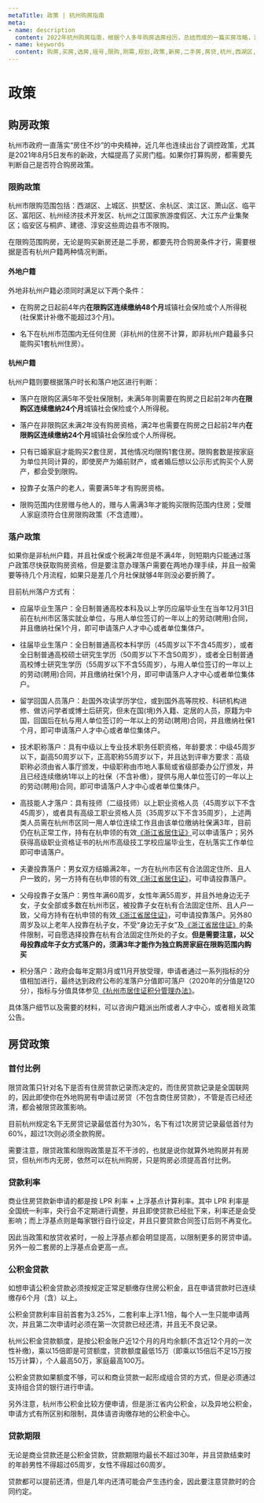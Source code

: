 ```yaml
---
metaTitle: 政策 | 杭州购房指南
meta:
- name: description
  content: 2022年杭州购房指南，根据个人多年购房选房经历，总结而成的一篇买房攻略，涉及新房摇号和二手房选择，包含大量杭州城市规划资料。
- name: keywords
  content: 购房,买房,选房,摇号,限购,刚需,规划,政策,新房,二手房,房贷,杭州,西湖区,拱墅,余杭,未来科技城,良渚,钱江世纪城,运河新城
---
```


<Adsense :data-ad-client=$themeConfig.ads.client :data-ad-slot=$themeConfig.ads.slot is-new-ads-code="yes" class="side-ads"></Adsense>

# 政策

## 购房政策

杭州市政府一直落实“房住不炒”的中央精神，近几年也连续出台了调控政策，尤其是2021年8月5日发布的新政，大幅提高了买房门槛。如果你打算购房，都需要先判断自己是否符合购房政策。

### 限购政策

杭州市限购范围包括：西湖区、上城区、拱墅区、余杭区、滨江区、萧山区、临平区、富阳区、杭州经济技术开发区、杭州之江国家旅游度假区、大江东产业集聚区；临安区与桐庐、建德、淳安这些周边县市不限购。

在限购范围购房，无论是购买新房还是二手房，都要先符合购房条件才行，需要根据是否有杭州户籍两种情况判断。

#### 外地户籍

外地非杭州户籍必须同时满足以下两个条件：

- 在购房之日起前4年内**在限购区连续缴纳48个月**城镇社会保险或个人所得税(社保累计补缴不能超过3个月)。

- 名下在杭州市范围内无任何住房（非杭州的住房不计算，即非杭州户籍最多只能购买1套杭州住房）。

#### 杭州户籍

杭州户籍则要根据落户时长和落户地区进行判断：

- 落户在限购区满5年不受社保限制，未满5年则需要在购房之日起前2年内**在限购区连续缴纳24个月**城镇社会保险或个人所得税。

- 落户在非限购区未满2年没有购房资格，满2年也需要在购房之日起前2年内**在限购区连续缴纳24个月**城镇社会保险或个人所得税。

- 只有已婚家庭才能购买2套住房，其他情况均限购1套住房。限购套数是按家庭为单位共同计算的，即使房产为婚前财产，或者婚后想以公示形式购买个人房产，都会受到限购。

- 投靠子女落户的老人，需要满5年才有购房资格。

- 限购范围内住房赠与他人的，赠与人需满3年才能购买限购范围内住房；受赠人家庭须符合住房限购政策（不含遗赠）。

<InArticleAdsense :data-ad-client=$themeConfig.ads.client :data-ad-slot=$themeConfig.ads.inSlot is-new-ads-code="yes"></InArticleAdsense>

### 落户政策

如果你是非杭州户籍，并且社保或个税满2年但是不满4年，则短期内只能通过落户政策尽快获取购房资格，但是要注意办理落户需要在两地办理手续，并且一般需要等待几个月流程，如果只是差几个月社保就够4年则没必要折腾了。

目前杭州落户方式有：

- 应届毕业生落户：全日制普通高校本科及以上学历应届毕业生在当年12月31日前在杭州市区落实就业单位，与用人单位签订的一年以上的劳动(聘用)合同，并且缴纳社保1个月，即可申请落户人才中心或者单位集体户。

- 往届毕业生落户：全日制普通高校本科学历（45周岁以下不含45周岁），或者全日制普通高校硕士研究生学历（50周岁以下不含50周岁），或者全日制普通高校博士研究生学历（55周岁以下不含55周岁），与用人单位签订的一年以上的劳动(聘用)合同，并且缴纳社保1个月，即可申请落户人才中心或者单位集体户。

- 留学回国人员落户：赴国外攻读学历学位，或到国外高等院校、科研机构进修、做访问学者或博士后研究，但未在国(境)外入籍、定居的人员，原籍为中国，回国后在杭与用人单位签订的一年以上的劳动(聘用)合同，并且缴纳社保1个月，即可申请落户人才中心或者单位集体户。

- 技术职称落户：具有中级以上专业技术职务任职资格，年龄要求：中级45周岁以下，副高50周岁以下，正高职称55周岁以下，并且达到评审方要求：高级职称必须由省人事厅颁发，中级职称由市地人事局或省级部委办公厅颁发，并且已经连续缴纳1年以上的社保（不含补缴），提供与用人单位签订的一年以上的劳动(聘用)合同，即可申请落户人才中心或者单位集体户。

- 高技能人才落户：具有技师（二级技师）以上职业资格人员（45周岁以下不含45周岁），或者具有高级工职业资格人员（35周岁以下不含35周岁），上述两类人员需在杭州市区同一用人单位连续工作且由该单位缴纳社保满3年，目前仍在杭正常工作，持有在杭申领的有效[《浙江省居住证》](http://www.hangzhou.gov.cn/art/2019/5/23/art_1643250_4602.html)可以申请落户；另外获得高级职业资格证书的杭州市高级技工学校应届毕业生，在杭落实工作单位即可申请落户。

- 夫妻投靠落户：男女双方结婚满2年，一方在杭州市区有合法固定住所、且人户一致的，另一方持有在杭申领的有效[《浙江省居住证》](http://www.hangzhou.gov.cn/art/2019/5/23/art_1643250_4602.html)，可申请投靠落户。

- 父母投靠子女落户：男性年满60周岁，女性年满55周岁，并且外地身边无子女，子女全部或多数在杭州市区，被投靠子女在杭有合法固定住所、且人户一致，父母方持有在杭申领的有效[《浙江省居住证》](http://www.hangzhou.gov.cn/art/2019/5/23/art_1643250_4602.html)，可申请投靠落户。另外80周岁及以上老年人投靠在杭子女，不受“身边无子女”及[《浙江省居住证》](http://www.hangzhou.gov.cn/art/2019/5/23/art_1643250_4602.html)的条件限制，可自愿选择投靠在杭有合法固定住所处的子女。**但是需要注意，以父母投靠成年子女方式落户的，须满3年才能作为独立购房家庭在限购范围内购买**

- 积分落户：政府会每年定期3月或11月开放受理，申请者通过一系列指标的分值相加进行，最终达到政府公布的准落户分值即可落户（2020年的分值是120分），指标与分值具体参见[《杭州市居住证积分管理办法》](http://www.hangzhou.gov.cn/art/2021/1/13/art_1229063382_1717066.html)。

具体落户细节以及需要的材料，可以咨询户籍派出所或者人才中心，或者相关政策公告。

## 房贷政策

### 首付比例

限贷政策只针对名下是否有住房贷款记录而决定的，而住房贷款记录是全国联网的，因此即使你在外地购房有申请过房贷（不包含商住房贷款），不管是否已经还清，都会被限贷政策影响。

目前杭州规定名下无房贷记录最低首付为30%，名下有过1次房贷记录最低首付为60%，超过1次则必须全款购房。

需要注意，限贷政策和限购政策是互不干涉的，也就是说你就算外地购房并有房贷，但杭州市内无房，依然可以在杭州购房，只是购房必须提高首付比例。

### 贷款利率

商业住房贷款新申请的都是按 LPR 利率 + 上浮基点计算利率。其中 LPR 利率是全国统一利率，央行会不定期进行调整，并且即使贷款已经批下来，利率还是会受影响；而上浮基点则是每家银行自行设定，并且只要贷款合同签订后则不再变化。

因此当政策和放贷收紧时，一般上浮基点都会明显提高，以限制更多的房贷申请。另外一般二套房的上浮基点会更高一点。

<InArticleAdsense :data-ad-client=$themeConfig.ads.client :data-ad-slot=$themeConfig.ads.inSlot is-new-ads-code="yes"></InArticleAdsense>

### 公积金贷款

如想申请公积金贷款必须按规定正常足额缴存住房公积金，且在申请贷款时已连续缴存6个月（含）以上。

公积金贷款利率目前首套为3.25%，二套利率上浮1.1倍，每个人一生只能申请两次，并且第二次申请时必须在第一次贷款已经还清，并且无不良记录。

杭州公积金贷款额度，是按公积金账户近12个月的月均余额(不含近12个月的一次性补缴)，乘以15倍即是可贷额度，贷款额度最低15万（即乘以15倍后不足15万按15万计算），个人最高50万，家庭最高100万。

公积金贷款如果额度不够，可以和商业贷款一起形成组合贷的方式，但是必须通过支持组合贷的银行进行申请。

另外注意，杭州市公积金比较方便申请，但是浙江省内公积金，以及异地公积金，申请方式有所区别和限制，具体请咨询缴存地的公积金中心。

### 贷款期限

无论是商业贷款还是公积金贷款，贷款期限均最长不超过30年，并且贷款结束时的年龄男性不得超过65周岁，女性不得超过60周岁。

贷款都可以提前还清，但是几年内还清可能会产生违约金，因此要注意贷款时的合同约定。
